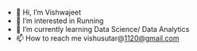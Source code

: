 - 👋 Hi, I’m Vishwajeet
- 👀 I’m interested in Running
- 🌱 I’m currently learning Data Science/ Data Analytics
- 📫 How to reach me vishusutar@1120@gmail.com

